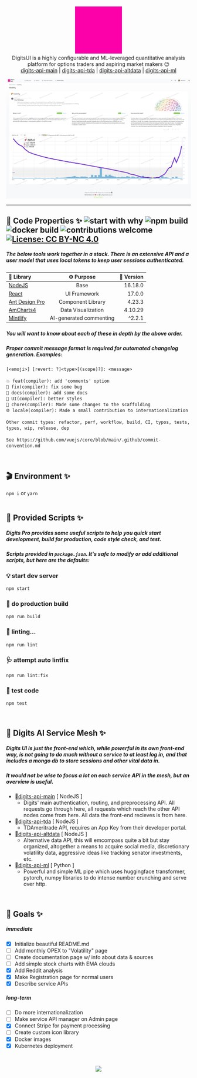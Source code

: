 <p align="center">
<a target="_blank" rel="noreferrer" href="https://www.buymeacoffee.com/alloydylan
"><img style="max-width:175px;" src="./public/digits2.gif">
</a>
<br>
DigitsUI is a highly configurable and ML-leveraged quantitative analysis platform for options traders and aspiring market makers 😉
<br>
<a align="center target="_blank" rel="noreferrer" href="https://github.com/DylanAlloy/digits-api-main">digits-api-main</a> | <a target="_blank" rel="noreferrer" href="https://github.com/DylanAlloy/digits-api-tda">digits-api-tda</a> | <a target="_blank" rel="noreferrer" href="https://github.com/DylanAlloy/digits-api-altdata">digits-api-altdata</a> | <a target="_blank" rel="noreferrer" href="https://github.com/DylanAlloy/digits-api-ml">digits-api-ml</a>
<br>
</p>
<img src="./3.0.0-beta.png">
<hr>

## 📝 Code Properties ✨ ![start with why](https://img.shields.io/badge/start%20with-why%3F-brightgreen.svg?style=flat) ![npm build](https://github.com/DylanAlloy/digits-ui/actions/workflows/node.js.yml/badge.svg?event=push) ![docker build](https://github.com/DylanAlloy/digits-ui/actions/workflows/docker.yml/badge.svg?event=push) ![contributions welcome](https://img.shields.io/badge/contributions-welcome-brightgreen.svg?style=flat) [![License: CC BY-NC 4.0](https://img.shields.io/badge/License-CC_BY--NC_4.0-lightgrey.svg)](https://creativecommons.org/licenses/by-nc/4.0/)

##### The below tools work together in a stack. There is an extensive API and a user model that uses local tokens to keep user sessions authenticated.

| 📁 Library | ⚙ Purpose | 📎 Version |
| :-- | :-: | --: |
| [NodeJS](https://nodejs.org/en/) | Base | 16.18.0 |
| [React](https://reactjs.org) | UI Framework | 17.0.0 |
| [Ant Design Pro](https://github.com/ant-design/ant-design-pro) | Component Library | 4.23.3 |
| [AmCharts4](https://www.amcharts.com/docs/v4/) | Data Visualization | 4.10.29 |
| [Mintlify](https://marketplace.visualstudio.com/items?itemName=mintlify.document) | AI-generated commenting | ^2.2.1 |

##### You will want to know about each of these in depth by the above order.

##### Proper commit message format is required for automated changelog generation. Examples:

    [<emoji>] [revert: ?]<type>[(scope)?]: <message>

    💥 feat(compiler): add 'comments' option
    🐛 fix(compiler): fix some bug
    📝 docs(compiler): add some docs
    🌷 UI(compiler): better styles
    🏰 chore(compiler): Made some changes to the scaffolding
    🌐 locale(compiler): Made a small contribution to internationalization

    Other commit types: refactor, perf, workflow, build, CI, typos, tests, types, wip, release, dep

    See https://github.com/vuejs/core/blob/main/.github/commit-convention.md

<br>

## 🎬 Environment ✨

`npm i` or `yarn` <br> <br>

## 📜 Provided Scripts ✨

##### Digits Pro provides some useful scripts to help you quick start development, build for production, code style check, and test.

##### Scripts provided in `package.json`. It's safe to modify or add additional scripts, but here are the defaults:

### 💡 start dev server

```bash
npm start
```

### 🧬 do production build

```bash
npm run build
```

### 🔬 linting...

```bash
npm run lint
```

### 🩺 attempt auto lintfix

```bash
npm run lint:fix
```

### 🧪 test code

```bash
npm test
```

<br>

## 🏰 Digits AI Service Mesh ✨

##### Digits UI is just the front-end which, while powerful in its own front-end way, is not going to do much without a service to at least log in, and that includes a mongo db to store sessions and other vital data in.

##### It would not be wise to focus a lot on each service API in the mesh, but an overview is useful.

- 🔐[digits-api-main](https://github.com/DylanAlloy/digits-api-main) [ NodeJS ]
  - Digits' main authentication, routing, and preprocessing API. All requests go through here, all requests which reach the other API nodes come from here. All data the front-end recieves is from here.
- 🔌[digits-api-tda](https://github.com/DylanAlloy/digits-api-tda) [ NodeJS ]
  - TDAmeritrade API, requires an App Key from their developer portal.
- 🔌[digits-api-altdata](https://github.com/DylanAlloy/digits-api-altdata) [ NodeJS ]
  - Alternative data API, this will emcompass quite a bit but stay organized, altogether a means to acquire social media, discretionary volatility data, aggressive ideas like tracking senator investments, etc.
- 🔌[digits-api-ml](https://github.com/DylanAlloy/digits-api-ml) [ Python ]
  - Powerful and simple ML pipe which uses huggingface transformer, pytorch, numpy libraries to do intense number crunching and serve over http.

<br>

## 💎 Goals ✨

##### immediate

- [x] Initialize beautiful README.md
- [ ] Add monthly OPEX to "Volatility" page
- [ ] Create documentation page w/ info about data & sources
- [ ] Add simple stock charts with EMA clouds
- [x] Add Reddit analysis
- [x] Make Registration page for normal users
- [x] Describe service APIs

##### long-term

- [ ] Do more internationalization
- [ ] Make service API manager on Admin page
- [x] Connect Stripe for payment processing
- [ ] Create custom icon library
- [x] Docker images
- [x] Kubernetes deployment

<br>
<p align="center">
<a target="_blank" rel="noreferrer" href="https://www.buymeacoffee.com/alloydylan
"><img style="max-width:175px;" src="https://www.buymeacoffee.com/assets/img/guidelines/download-assets-sm-3.svg"></a>
</a>
</p>
